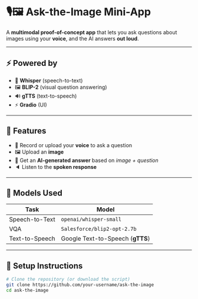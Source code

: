 # 🎙️🖼️ Ask-the-Image Mini-App

A **multimodal proof-of-concept app** that lets you ask questions about images using your **voice**, and the AI answers **out loud**.  

---

## ⚡ Powered by
- 🧠 **Whisper** (speech-to-text)  
- 🖼️ **BLIP-2** (visual question answering)  
- 🔊 **gTTS** (text-to-speech)  
- ⚡ **Gradio** (UI)  

---

## 📸 Features
- 🎤 Record or upload your **voice** to ask a question  
- 🖼️ Upload an **image**  
- 🤖 Get an **AI-generated answer** based on *image + question*  
- 🔈 Listen to the **spoken response**  

---

## 🧪 Models Used
| Task            | Model                          |
|-----------------|--------------------------------|
| Speech-to-Text  | `openai/whisper-small`         |
| VQA             | `Salesforce/blip2-opt-2.7b`    |
| Text-to-Speech  | Google Text-to-Speech (**gTTS**) |

---

## 🚀 Setup Instructions
```bash
# Clone the repository (or download the script)
git clone https://github.com/your-username/ask-the-image
cd ask-the-image
